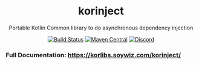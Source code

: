 <h1 align="center">korinject</h1>

<p align="center">Portable Kotlin Common library to do asynchronous dependency injection</p>

<!-- BADGES -->
<p align="center">
	<a href="https://github.com/korlibs/korinject/actions"><img alt="Build Status" src="https://github.com/korlibs/korinject/workflows/CI/badge.svg" /></a>
    <a href="https://search.maven.org/artifact/com.soywiz.korlibs.korinject/korinject"><img alt="Maven Central" src="https://img.shields.io/maven-central/v/com.soywiz.korlibs.korinject/korinject"></a>
	<a href="https://discord.korge.org/"><img alt="Discord" src="https://img.shields.io/discord/728582275884908604?logo=discord" /></a>
</p>
<!-- /BADGES -->

### Full Documentation: <https://korlibs.soywiz.com/korinject/>
